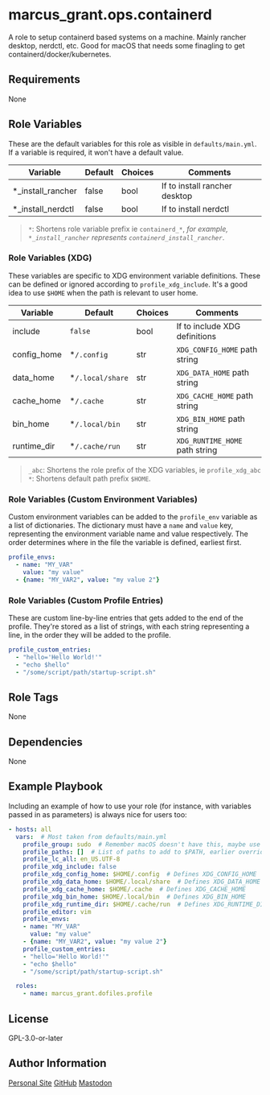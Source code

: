 # marcus_grant.ops.containerd

A role to setup containerd based systems on a machine.
Mainly rancher desktop, nerdctl, etc.
Good for macOS that needs some finagling to get containerd/docker/kubernetes.

## Requirements

None

## Role Variables

These are the default variables for this role as visible in `defaults/main.yml`.
If a variable is required, it won't have a default value.

| Variable          | Default | Choices | Comments                      |
| ----------------- | ------- | ------- | ----------------------------- |
| *_install_rancher | false   | bool    | If to install rancher desktop |
| *_install_nerdctl | false   | bool    | If to install nerdctl         |

> `*`: Shortens role variable prefix ie `containerd_*`,
> *for example, `*_install_rancher` represents `containerd_install_rancher`*.

### Role Variables (XDG)

These variables are specific to XDG environment variable definitions.
These can be defined or ignored according to `profile_xdg_include`.
It's a good idea to use `$HOME` when the path is relevant to user home.

| Variable    | Default          | Choices | Comments                       |
| ----------- | ---------------- | ------- | ------------------------------ |
| include     | `false`          | bool    | If to include XDG definitions  |
| config_home | *`/.config`      | str     | `XDG_CONFIG_HOME` path string  |
| data_home   | *`/.local/share` | str     | `XDG_DATA_HOME` path string    |
| cache_home  | *`/.cache`       | str     | `XDG_CACHE_HOME` path string   |
| bin_home    | *`/.local/bin`   | str     | `XDG_BIN_HOME` path string     |
| runtime_dir | *`/.cache/run`   | str     | `XDG_RUNTIME_HOME` path string |

> `_abc`: Shortens the role prefix of the XDG variables, ie `profile_xdg_abc`
> `*`: Shortens default path prefix `$HOME`.

### Role Variables (Custom Environment Variables)

Custom environment variables can be added to the `profile_env` variable as
a list of dictionaries.
The dictionary must have a `name` and `value` key,
representing the environment variable name and value respectively.
The order determines where in the file the variable is defined, earliest first.

```yaml
profile_envs:
  - name: "MY_VAR"
    value: "my value"
  - {name: "MY_VAR2", value: "my value 2"}
```

### Role Variables (Custom Profile Entries)

These are custom line-by-line entries that gets added to the end of the profile.
They're stored as a list of strings, with each string representing a line,
in the order they will be added to the profile.

```yaml
profile_custom_entries:
  - "hello='Hello World!'"
  - "echo $hello"
  - "/some/script/path/startup-script.sh"
```

## Role Tags

None

## Dependencies

None

## Example Playbook

Including an example of how to use your role (for instance, with variables passed in as parameters) is always nice for users too:

```yaml
- hosts: all
  vars:  # Most taken from defaults/main.yml
    profile_group: sudo  # Remember macOS doesn't have this, maybe use staff, wheel or admin
    profile_paths: []  # List of paths to add to $PATH, earlier overrides later
    profile_lc_all: en_US.UTF-8
    profile_xdg_include: false
    profile_xdg_config_home: $HOME/.config  # Defines XDG_CONFIG_HOME
    profile_xdg_data_home: $HOME/.local/share  # Defines XDG_DATA_HOME
    profile_xdg_cache_home: $HOME/.cache  # Defines XDG_CACHE_HOME
    profile_xdg_bin_home: $HOME/.local/bin  # Defines XDG_BIN_HOME
    profile_xdg_runtime_dir: $HOME/.cache/run  # Defines XDG_RUNTIME_DIR
    profile_editor: vim
    profile_envs:
    - name: "MY_VAR"
      value: "my value"
    - {name: "MY_VAR2", value: "my value 2"}
    profile_custom_entries:
    - "hello='Hello World!'"
    - "echo $hello"
    - "/some/script/path/startup-script.sh"

  roles:
    - name: marcus_grant.dofiles.profile
```

## License

GPL-3.0-or-later

## Author Information

[Personal Site](https://marcusgrant.me)
[GitHub](https://github.com/marcus-grant)
[Mastodon](https://fosstodon.org/@marcusgrant)
